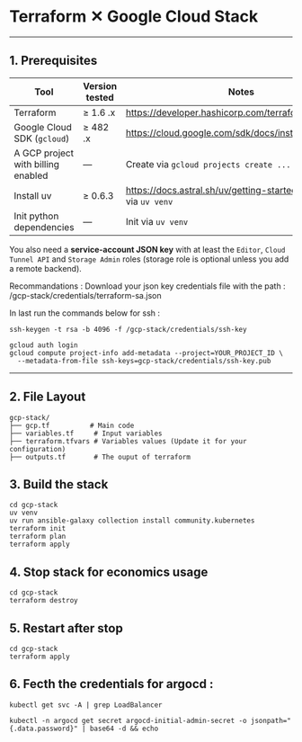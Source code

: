 # Terraform ✕ Google Cloud Stack

---

## 1. Prerequisites

| Tool | Version tested | Notes |
|------|----------------|-------|
| Terraform | ≥ 1.6 .x | <https://developer.hashicorp.com/terraform/downloads> |
| Google Cloud SDK (`gcloud`) | ≥ 482 .x | <https://cloud.google.com/sdk/docs/install> |
| A GCP project with billing enabled | — | Create via `gcloud projects create ...` |
| Install uv | ≥ 0.6.3 | <https://docs.astral.sh/uv/getting-started/installation> via `uv venv` |
| Init python dependencies | — | Init via `uv venv` |



You also need a **service-account JSON key** with at least the `Editor`, `Cloud Tunnel API` and `Storage Admin` roles (storage role is optional unless you add a remote backend).

Recommandations :
Download your json key credentials file with the path : /gcp-stack/credentials/terraform-sa.json

In last run the commands below for ssh :

```
ssh-keygen -t rsa -b 4096 -f /gcp-stack/credentials/ssh-key
```

```
gcloud auth login
gcloud compute project-info add-metadata --project=YOUR_PROJECT_ID \
  --metadata-from-file ssh-keys=gcp-stack/credentials/ssh-key.pub
```


---

## 2. File Layout

```
gcp-stack/
├── gcp.tf          # Main code
├── variables.tf     # Input variables
├── terraform.tfvars # Variables values (Update it for your configuration) 
├── outputs.tf       # The ouput of terraform

```

## 3. Build the stack

```
cd gcp-stack
uv venv
uv run ansible-galaxy collection install community.kubernetes
terraform init
terraform plan
terraform apply
```

## 4. Stop stack for economics usage

```
cd gcp-stack
terraform destroy 
```

## 5. Restart after stop

```
cd gcp-stack
terraform apply 
```

## 6. Fecth the credentials for argocd :

```
kubectl get svc -A | grep LoadBalancer
```

```
kubectl -n argocd get secret argocd-initial-admin-secret -o jsonpath="{.data.password}" | base64 -d && echo
```
